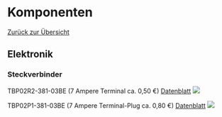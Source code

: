 # Komponenten

[Zurück zur Übersicht](README.md)

## Elektronik

### Steckverbinder

TBP02R2-381-03BE (7 Ampere Terminal ca. 0,50 €)
[Datenblatt](https://www.cuidevices.com/product/resource/tbp02r2-381.pdf)
![](https://mm.digikey.com/Volume0/opasdata/d220001/medias/images/205/MFG_TBP02R2-381-03BE.jpg)

TBP02P1-381-03BE (7 Ampere Terminal-Plug ca. 0,80 €)
[Datenblatt](https://www.cuidevices.com/product/resource/tbp02p1-381.pdf)
![](https://mm.digikey.com/Volume0/opasdata/d220001/medias/images/317/TBP02P1-381-03BE.JPG)
